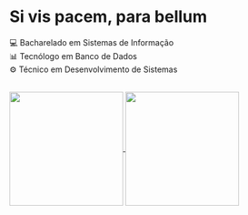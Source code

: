 # Si vis pacem, para bellum
💻 Bacharelado em Sistemas de Informação   <br>
📊 Tecnólogo em Banco de Dados             <br>
⚙️ Técnico em Desenvolvimento de Sistemas  <br><br>
<div>
    <a href="https://github.com/vikttorcostta">
        <img height=200 align="center" src="https://github-readme-stats.vercel.app/api?username=vikttorcostta&show_icons=true&theme=tokyonight&layout=compact" />
        <img height=200 align="center" src="https://github-readme-stats.vercel.app/api/top-langs?username=vikttorcostta&theme=tokyonight&layout=compact&langs_count=8&card_width=320" />
    </a>
</div>
